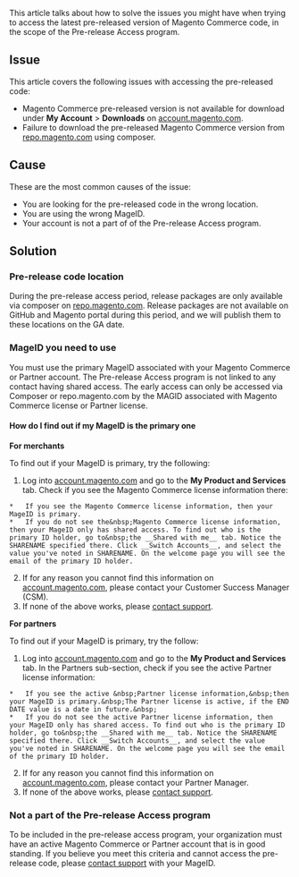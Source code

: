 This article talks about how to solve the issues you might have when trying to access the latest pre-released version of Magento Commerce code, in the scope of the Pre-release Access program.

## Issue

This article covers the following issues with accessing the pre-released code:

*   Magento Commerce pre-released version is not available for download under __My Account__ &gt; __Downloads__&nbsp;on <a href="https://account.magento.com/customer/account/login" target="_self">account.magento.com</a>.
*   Failure to download the pre-released Magento Commerce version from <a href="https://account.magento.com/customer/account/login" target="_self">repo.magento.com</a> using composer.

## Cause

These are the most common causes of the issue:

*   You are looking for the pre-released code in the wrong location.
*   You are using the wrong MageID.
*   Your account is not a part of of the Pre-release Access program.

## Solution

### Pre-release code location

During the pre-release access period,&nbsp;release packages are only available via composer on <a href="https://repo.magento.com/" target="_self">repo.magento.com</a>. Release packages are not available on GitHub and Magento portal&nbsp;during this period, and we will publish them to these locations&nbsp;on the GA date.

### MageID you need to use

You must use the primary MageID associated with your Magento Commerce or Partner account. The Pre-release Access program is not linked to any contact having shared access. The early access can only be accessed via Composer or repo.magento.com by the MAGID associated with Magento Commerce license or Partner license.&nbsp;

#### How do I find out if my MageID is the primary one

__For merchants__

To find out if your MageID is primary, try the following:

1.   Log into <a href="https://account.magento.com/customer/account/login" target="_self">account.magento.com</a> and go to the __My Product and Services__ tab. Check if you see the&nbsp;Magento Commerce license information there:
    
    *   If you see the Magento Commerce license information, then your MageID is primary.
    *   If you do not see the&nbsp;Magento Commerce license information, then your MageID only has shared access. To find out who is the primary ID holder, go to&nbsp;the __Shared with me__ tab. Notice the SHARENAME specified there. Click __Switch Accounts__, and select the value you've noted in SHARENAME. On the welcome page you will see the email of the primary ID holder.
    
    
    
2.   If for any reason you cannot find this information on <a href="https://account.magento.com/customer/account/login" target="_self">account.magento.com</a>,&nbsp;please contact your&nbsp;Customer Success Manager (CSM).
3.   If none of the above works, please <a href="https://support.magento.com/hc/en-us/articles/360019088251-Submit-a-support-ticket" target="_self">contact support</a>.

__For partners__

To find out if your MageID is primary, try the follow:

1.   Log into <a href="https://account.magento.com/customer/account/login" target="_self">account.magento.com</a> and go to the __My Product and Services__ tab. In the Partners sub-section, check if you see the active Partner license information:  
    
    
    *   If you see the active &nbsp;Partner license information,&nbsp;then your MageID is primary.&nbsp;The Partner license is active, if the END DATE value is a date in future.&nbsp;
    *   If you do not see the active Partner license information, then your MageID only has shared access. To find out who is the primary ID holder, go to&nbsp;the __Shared with me__ tab. Notice the SHARENAME specified there. Click __Switch Accounts__, and select the value you've noted in SHARENAME. On the welcome page you will see the email of the primary ID holder.
    
    
    
2.   If for any reason you cannot find this information on <a href="https://account.magento.com/customer/account/login" target="_self">account.magento.com</a>,&nbsp;please contact your&nbsp;Partner Manager.
3.   If none of the above works, please <a href="https://support.magento.com/hc/en-us/articles/360019088251-Submit-a-support-ticket" target="_self">contact support</a>.

### Not a part of the Pre-release Access program

To be included in the pre-release access program, your organization must have an active Magento Commerce or Partner account that is in good standing. If you believe you meet this criteria and cannot access the pre-release code, please <a href="https://support.magento.com/hc/en-us/articles/360019088251-Submit-a-support-ticket" target="_self">contact support</a> with your MageID.

&nbsp;
&nbsp;